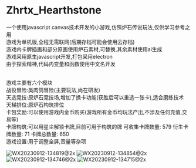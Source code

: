 # Zhrtx_Hearthstone
一个使用javascript canvas技术开发的小游戏,仿照炉石传说玩法,仅供学习参考之用<br>
游戏为单机版,全程无需联网(后期存档可能会使用云存档)<br>
游戏内卡牌插画和部分原画使用炉石素材,可替换,其余素材使用ai生成<br>
游戏采用原生javascript开发,打包采用electron<br>
由于探索精神,代码内变量和函数使用中文名开发<br><br>

游戏主要有六个模块<br>
战役冒险:类肉鸽冒险(主要玩法,尚在研发)<br>
天选竞技:原炉石竞技场,增加了换卡功能(获胜后可以重选一张卡),适合磨练技术<br>
天梯排位:原炉石构筑排位<br>
卡包奖励:可以使用游戏内金币购买(游戏所有金币均玩法产出,不涉及任何充值,交易等)<br>
卡牌构筑:可以用星尘解锁卡牌,目前可用于构筑的牌 可收集卡牌数量: 579  衍生卡牌数量: 71  卡牌总数量: 650<br>
游戏设置:用于调整全屏,音量等杂项<br>

![WX20230912-134819@2x](https://github.com/zhrtx/Zhrtx_Hearthstone/assets/74520758/dcbd0e15-b012-4648-912d-0875ae4f3517)
![WX20230912-134854@2x](https://github.com/zhrtx/Zhrtx_Hearthstone/assets/74520758/441439c3-8893-4ad1-8668-daa11b14be9a)
![WX20230912-134746@2x](https://github.com/zhrtx/Zhrtx_Hearthstone/assets/74520758/2f3dea2e-a153-4a5f-b33a-92810cb24965)
![WX20230912-134715@2x](https://github.com/zhrtx/Zhrtx_Hearthstone/assets/74520758/08c5c0dd-62b7-410a-ac1b-1cfa2ed823fd)
